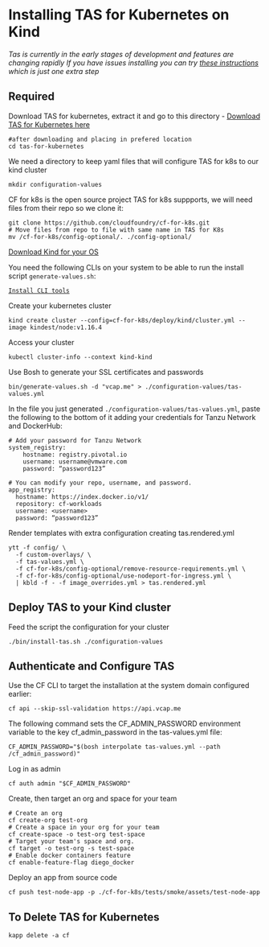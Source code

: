 # Installing TAS for Kubernetes on Kind
*Tas is currently in the early stages of development and features are changing rapidly*
*If you have issues installing you can try [these instructions](https://github.com/everythingeverywhere/tas-local-k8s/blob/master/install-kind-alt.md) which is just one extra step*

## Required 

Download TAS for kubernetes, extract it and go to this directory - [Download TAS for Kubernetes here](https://network.pivotal.io/products/tas-for-kubernetes/)
```
#after downloading and placing in prefered location
cd tas-for-kubernetes
```
We need a directory to keep yaml files that will configure TAS for k8s to our kind cluster
```
mkdir configuration-values
```
CF for k8s is the open source project TAS for k8s suppports, we will need files from their repo so we clone it:
```
git clone https://github.com/cloudfoundry/cf-for-k8s.git
# Move files from repo to file with same name in TAS for K8s
mv /cf-for-k8s/config-optional/. ./config-optional/
```

[Download Kind for your OS](https://kind.sigs.k8s.io/docs/user/quick-start/)

You need the following CLIs on your system to be able to run the install script `generate-values.sh`:

[`Install CLI tools`](http://docs-pcf-staging.cfapps.io/tas-kubernetes/0-1/installing-command-line-tools.html)


Create your kubernetes cluster
```
kind create cluster --config=cf-for-k8s/deploy/kind/cluster.yml --image kindest/node:v1.16.4 
```
Access your cluster
```
kubectl cluster-info --context kind-kind
```
Use Bosh to generate your SSL certificates and passwords
```
bin/generate-values.sh -d "vcap.me" > ./configuration-values/tas-values.yml
```

In the file you just generated  `./configuration-values/tas-values.yml`, paste the following to the bottom of it adding your credentials for Tanzu Network and DockerHub: 
```
# Add your password for Tanzu Network
system_registry: 
    hostname: registry.pivotal.io 
    username: username@vmware.com
    password: “password123”

# You can modify your repo, username, and password.
app_registry:
  hostname: https://index.docker.io/v1/
  repository: cf-workloads
  username: <username>
  password: “password123”
```

Render templates with extra configuration creating tas.rendered.yml
```  
ytt -f config/ \
  -f custom-overlays/ \
  -f tas-values.yml \
  -f cf-for-k8s/config-optional/remove-resource-requirements.yml \
  -f cf-for-k8s/config-optional/use-nodeport-for-ingress.yml \
  | kbld -f - -f image_overrides.yml > tas.rendered.yml
```

## Deploy TAS to your Kind cluster

Feed the script the configuration for your cluster
```
./bin/install-tas.sh ./configuration-values
```

## Authenticate and Configure TAS

Use the CF CLI to target the installation at the system domain configured earlier:
```
cf api --skip-ssl-validation https://api.vcap.me
```
The following command sets the CF_ADMIN_PASSWORD environment variable to the key cf_admin_password in the tas-values.yml file:
```
CF_ADMIN_PASSWORD="$(bosh interpolate tas-values.yml --path /cf_admin_password)"
```
Log in as admin
```
cf auth admin "$CF_ADMIN_PASSWORD"
```

Create, then target an org and space for your team
```
# Create an org
cf create-org test-org
# Create a space in your org for your team
cf create-space -o test-org test-space
# Target your team's space and org.
cf target -o test-org -s test-space
# Enable docker containers feature
cf enable-feature-flag diego_docker
```

Deploy an app from source code 
```
cf push test-node-app -p ./cf-for-k8s/tests/smoke/assets/test-node-app
```

## To Delete TAS for Kubernetes
```
kapp delete -a cf
```